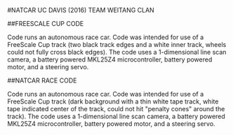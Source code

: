 #NATCAR UC DAVIS (2016) TEAM WEITANG CLAN

##FREESCALE CUP CODE

Code runs an autonomous race car.
Code was intended for use of a FreeScale Cup track (two black track edges
and a white inner track, wheels could not fully cross black edges).
The code uses a 1-dimensional line scan camera, a battery powered MKL25Z4 
microcontroller, battery powered motor, and a steering servo.

##NATCAR RACE CODE

Code runs an autonomous race car.
Code was intended for use of a FreeScale Cup track (dark background with a 
thin white tape track, white tape indicated center of the track, could not
hit "penalty cones" around the track).
The code uses a 1-dimensional line scan camera, a battery powered MKL25Z4
microcontroller, battery powered motor, and a steering servo.
